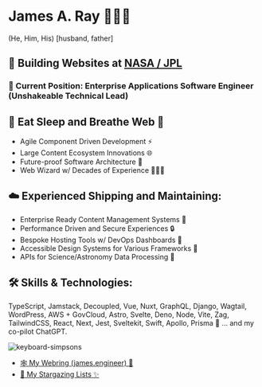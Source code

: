 # James A. Ray 👨‍💻🐐
(He, Him, His) [husband, father]

## 🚀 Building Websites at [**NASA / JPL**](https://www.jpl.nasa.gov)

### 💼 Current Position: Enterprise Applications Software Engineer (Unshakeable Technical Lead)

## 🌟 Eat Sleep and Breathe Web 💩
- Agile Component Driven Development ⚡️
- Large Content Ecosystem Innovations 🌐
- Future-proof Software Architecture 🔮
- Web Wizard w/ Decades of Experience 🧙🏻‍♂️

## ☁️ Experienced Shipping and Maintaining:
- Enterprise Ready Content Management Systems 🧠
- Performance Driven and Secure Experiences 🔒
- Bespoke Hosting Tools w/ DevOps Dashboards 🚨
- Accessible Design Systems for Various Frameworks 🦮
- APIs for Science/Astronomy Data Processing 📡

## 🛠️ Skills & Technologies:
TypeScript, Jamstack, Decoupled, Vue, Nuxt, GraphQL, Django, Wagtail, WordPress, AWS + GovCloud, Astro, Svelte, Deno, Node, Vite, Zag, TailwindCSS, React, Next, Jest, Sveltekit, Swift, Apollo, Prisma 🤖 ... and my co-pilot ChatGPT.

![keyboard-simpsons](https://user-images.githubusercontent.com/1471894/180178352-1720e97a-1f98-401c-947e-d9dab25ef4f3.gif)

- [🕸 My Webring (james.engineer) 💍](https://www.james.engineer)
- [🌠 My Stargazing Lists ✨](https://github.com/jamesray?tab=stars)
